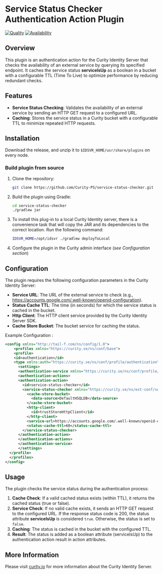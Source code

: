 # Service Status Checker Authentication Action Plugin
[![Quality](https://img.shields.io/badge/quality-demo-red)](https://curity.io/resources/code-examples/status/)
[![Availability](https://img.shields.io/badge/availability-source-blue)](https://curity.io/resources/code-examples/status/)

## Overview
This plugin is an authentication action for the Curity Identity Server that checks the availability of an external service by querying its specified endpoint. It caches the service status **serviceIsUp** as a boolean in a bucket with a configurable TTL (Time To Live) to optimize performance by reducing redundant checks.

## Features
- **Service Status Checking**: Validates the availability of an external service by sending an HTTP GET request to a configured URL.
- **Caching**: Stores the service status in a Curity bucket with a configurable TTL to minimize repeated HTTP requests.

## Installation

Download the release, and unzip it to `$IDSVR_HOME/usr/share/plugins` on every node.

### Build plugin from source

1. Clone the repository:
   ```bash
   git clone https://github.com/Curity-PS/service-status-checker.git
   ```

2. Build the plugin using Gradle:
    ```bash
    cd service-status-checker
    ./gradlew jar
    ```

3. To install this plug-in to a local Curity Identity server, there is a convenience task that will copy the JAR and its dependencies to the correct location. Run the following command:
    ```bash
    IDSVR_HOME=/opt/idsvr ./gradlew deployToLocal
    ```

4. Configure the plugin in the Curity admin interface (_see Configuration section_)

## Configuration
The plugin requires the following configuration parameters in the Curity Identity Server:

- **Service URL**: The URL of the external service to check (e.g., https://accounts.google.com/.well-known/openid-configuration).
- **Status Cache TTL**: The time (in seconds) for which the service status is cached in the bucket.
- **Http Client**: The HTTP client service provided by the Curity Identity Server SDK.
- **Cache Store Bucket**: The bucket service for caching the status.


Example Configuration : 

```xml
<config xmlns="http://tail-f.com/ns/config/1.0">
    <profiles xmlns="https://curity.se/ns/conf/base">
    <profile>
    <id>authentication</id>
    <type xmlns:auth="https://curity.se/ns/conf/profile/authentication">auth:authentication-service</type>
      <settings>
      <authentication-service xmlns="https://curity.se/ns/conf/profile/authentication">
      <authentication-actions>
      <authentication-action>
        <id>service-status-checker</id>
        <service-status-checker xmlns="https://curity.se/ns/ext-conf/service-status-checker">
          <cache-store-bucket>
            <data-source>DefaultHSQLDB</data-source>
          </cache-store-bucket>
          <http-client>
            <id>trustStoreHttpClient</id>
          </http-client>
          <service-url>https://accounts.google.com/.well-known/openid-configuration</service-url>
          <status-cache-ttl>60</status-cache-ttl>
        </service-status-checker>
      </authentication-action>
      </authentication-actions>
      </authentication-service>
      </settings>
  </profile>
  </profiles>
</config>
```

## Usage
The plugin checks the service status during the authentication process:
 1. **Cache Check**: If a valid cached status exists (within TTL), it returns the cached status (true or false).
 2. **Service Check**: If no valid cache exists, it sends an HTTP GET request to the configured URL. If the response status code is 200, the status attribute **serviceIsUp** is considered `true`. Otherwise, the status is set to `false`.
 3. **Caching**: The status is cached in the bucket with the configured TTL.
 4. **Result**: The status is added as a boolean attribute (serviceIsUp) to the authentication action result in action attributes.

## More Information
Please visit [curity.io](https://curity.io) for more information about the Curity Identity Server.
